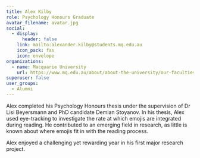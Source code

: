 ```yaml
---
title: Alex Kilby
role: Psychology Honours Graduate
avatar_filename: avatar.jpg
social:
  - display:
      header: false
    link: mailto:alexander.kilby@students.mq.edu.au
    icon_pack: fas
    icon: envelope
organizations:
  - name: Macquarie University
    url: https://www.mq.edu.au/about/about-the-university/our-faculties/medicine-and-health-sciences/departments-and-centres/school-of-psychological-sciences
superuser: false
user_groups:
  - Alumni
---
```

Alex completed his Psychology Honours thesis under the supervision of Dr Lisi Beyersmann and PhD candidate Demian Stoyanov. In his thesis, Alex used eye-tracking to investigate the rate at which emojis are integrated during reading. He contributed to an emerging field in research, as little is known about where emojis fit in with the reading process.

Alex enjoyed a challenging yet rewarding year in his first major research project.
